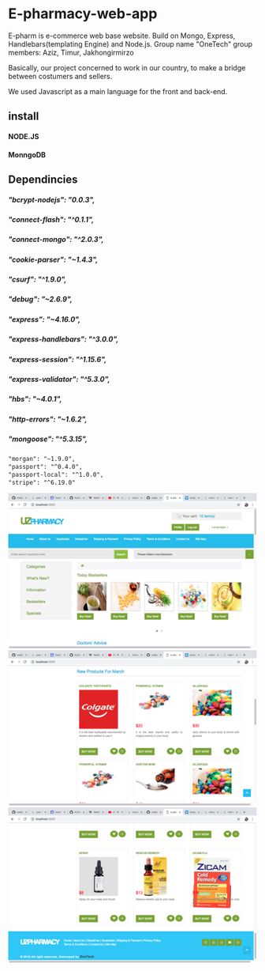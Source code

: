 # E-pharmacy-web-app
E-pharm is e-commerce web base website. Build on  Mongo, Express, Handlebars(templating Engine) and Node.js. 
Group name "OneTech" 
group members: Aziz, Timur, Jakhongirmirzo

Basically, our project concerned to work in our country, to make a bridge between costumers and sellers.

We used Javascript as a main language for the front and back-end.

## install 
#### NODE.JS
#### MonngoDB
## Dependincies
#####    "bcrypt-nodejs": "0.0.3",
#####    "connect-flash": "^0.1.1",
#####    "connect-mongo": "^2.0.3",
#####    "cookie-parser": "~1.4.3",
#####    "csurf": "^1.9.0",
#####    "debug": "~2.6.9",
#####    "express": "~4.16.0",
#####    "express-handlebars": "^3.0.0",
#####    "express-session": "^1.15.6",
#####    "express-validator": "^5.3.0",
#####    "hbs": "~4.0.1",
#####    "http-errors": "~1.6.2",
#####    "mongoose": "^5.3.15",
    "morgan": "~1.9.0",
    "passport": "^0.4.0",
    "passport-local": "^1.0.0",
    "stripe": "^6.19.0"

![Screenshot](homepage.png)
![Screenshot](homepage2.png)
![Screenshot](homepage3.png)


